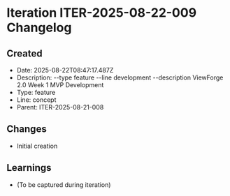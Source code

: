# Iteration ITER-2025-08-22-009 Changelog

## Created
- Date: 2025-08-22T08:47:17.487Z
- Description: --type feature --line development --description ViewForge 2.0 Week 1 MVP Development
- Type: feature
- Line: concept
- Parent: ITER-2025-08-21-008

## Changes
- Initial creation

## Learnings
- (To be captured during iteration)
